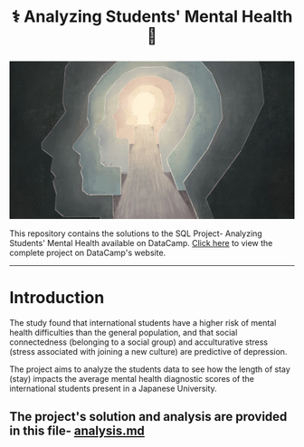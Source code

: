 # <p align="center" style="margin-top: 0px;"> ⚕️ Analyzing Students' Mental Health 🧠

![mental image](mental.png)

This repository contains the solutions to the SQL Project- Analyzing Students' Mental Health available on DataCamp. [Click here]("https://projects.datacamp.com/projects/1906") to view the complete project on DataCamp's website. 

---
# Introduction 
The study found that international students have a higher risk of mental health difficulties than the general population, and that social connectedness (belonging to a social group) and acculturative stress (stress associated with joining a new culture) are predictive of depression.

The project aims to analyze the students data to see how the length of stay (stay) impacts the average mental health diagnostic scores of the international students present in a Japanese University. 

The project's solution and analysis are provided in this file- [analysis.md](Analysis.md)
---